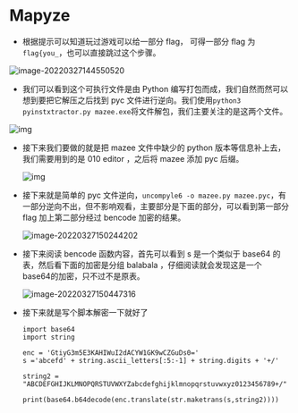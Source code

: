 # Mapyze

* 根据提示可以知道玩过游戏可以给一部分 flag， 可得一部分 flag 为`flag{you_`，也可以直接跳过这个步骤。

![image-20220327144550520](.assets/image-20220327144550520.png)

* 我们可以看到这个可执行文件是由 Python 编写打包而成，我们自然而然可以想到要把它解压之后找到 pyc 文件进行逆向。我们使用`python3 pyinstxtractor.py mazee.exe`将文件解包，我们主要关注的是这两个文件。

![img](.assets/2.png)

* 接下来我们要做的就是把 mazee 文件中缺少的 python 版本等信息补上去，我们需要用到的是 010 editor ，之后将 mazee 添加 pyc 后缀。

  ![ img ](.assets/3.png)

* 接下来就是简单的 pyc 文件逆向，`uncompyle6 -o mazee.py mazee.pyc`，有一部分逆向不出，但不影响观看，主要部分是下面的部分，可以看到第一部分 flag 加上第二部分经过 bencode 加密的结果。

  ![image-20220327150244202](.assets/image-20220327150244202.png)

* 接下来阅读 bencode 函数内容，首先可以看到 s 是一个类似于 base64 的表，然后看下面的加密是分组 balabala ，仔细阅读就会发现这是一个 base64的加密，只不过不是原表。

  ![image-20220327150447316](.assets/image-20220327150447316.png)

* 接下来就是写个脚本解密一下就好了

  ```
  import base64
  import string
  
  enc = 'GtiyG3m5E3KAHIWuI2dACYW1GK9wCZGuDs0='
  s ='abcefd' + string.ascii_letters[:5:-1] + string.digits + '+/'
  
  string2 = "ABCDEFGHIJKLMNOPQRSTUVWXYZabcdefghijklmnopqrstuvwxyz0123456789+/"
  
  print(base64.b64decode(enc.translate(str.maketrans(s,string2))))
  ```

  

